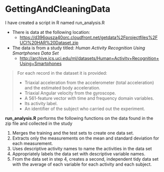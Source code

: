 # GettingAndCleaningData

I have created a script in R named run_analysis.R
* There is data at the following location:
  * https://d396qusza40orc.cloudfront.net/getdata%2Fprojectfiles%2FUCI%20HAR%20Dataset.zip
* The data is from a study titled: _Human Activity Recognition Using Smartphones Data Set_
  * http://archive.ics.uci.edu/ml/datasets/Human+Activity+Recognition+Using+Smartphones 

 > For each record in the dataset it is provided: 
 > - Triaxial acceleration from the accelerometer (total acceleration) and the estimated body acceleration. 
 > - Triaxial Angular velocity from the gyroscope. 
 > - A 561-feature vector with time and frequency domain variables. 
 > - Its activity label. 
 > - An identifier of the subject who carried out the experiment.
  
**run_analysis.R** performs the following functions on the data found in the zip file and collected in the study 

1. Merges the training and the test sets to create one data set.
2. Extracts only the measurements on the mean and standard deviation for each measurement. 
3. Uses descriptive activity names to name the activities in the data set
4. Appropriately labels the data set with descriptive variable names. 
5. From the data set in step 4, creates a second, independent tidy data set with the average of each variable for each activity and each subject.

